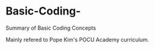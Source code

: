 # Basic-Coding-
Summary of Basic Coding Concepts

Mainly refered to Pope Kim's POCU Academy curriculum.

